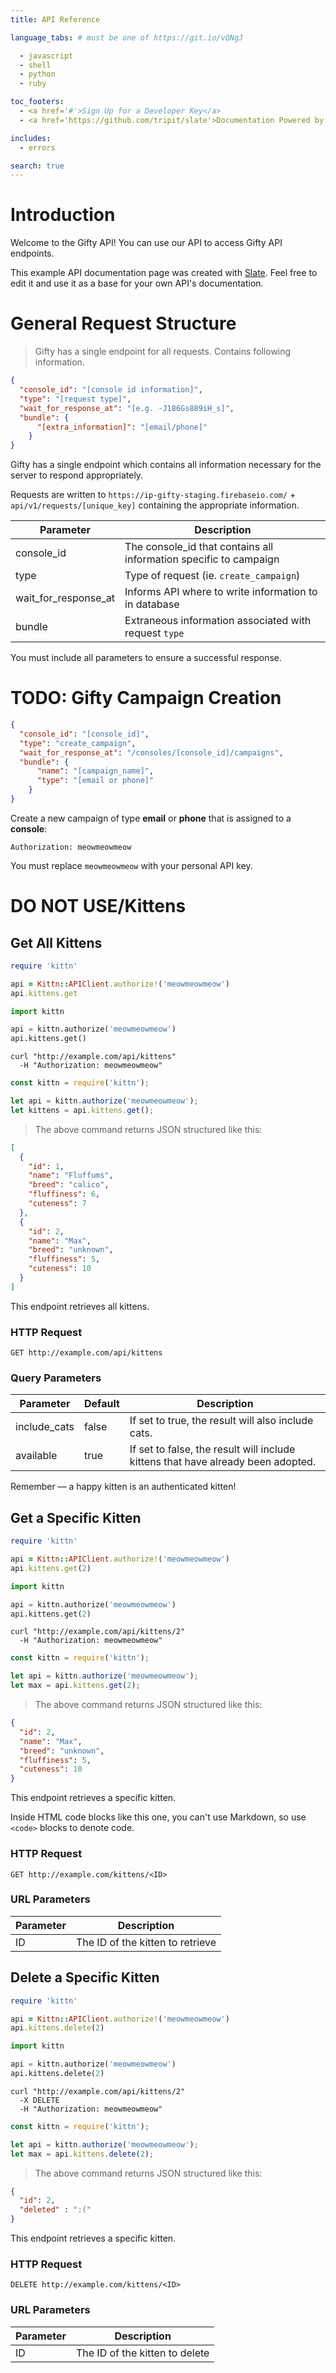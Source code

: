 ```yaml
---
title: API Reference

language_tabs: # must be one of https://git.io/vQNgJ

  - javascript
  - shell
  - python
  - ruby

toc_footers:
  - <a href='#'>Sign Up for a Developer Key</a>
  - <a href='https://github.com/tripit/slate'>Documentation Powered by Slate</a>

includes:
  - errors

search: true
---
```


# Introduction

Welcome to the Gifty API! You can use our API to access Gifty API endpoints.

This example API documentation page was created with [Slate](https://github.com/tripit/slate). Feel free to edit it and use it as a base for your own API's documentation.

# General Request Structure

> Gifty has a single endpoint for all requests. Contains following information. 


```json
{
  "console_id": "[console id information]",
  "type": "[request type]",
  "wait_for_response_at": "[e.g. -J186Gs889iH_s]",
  "bundle": {
      "[extra_information]": "[email/phone]"
    }
}
```

Gifty has a single endpoint which contains all information necessary for the server to respond appropriately.

Requests are written to `https://ip-gifty-staging.firebaseio.com/` + `api/v1/requests/[unique_key]` containing the appropriate information.

Parameter | Description
--------- | -----------
console_id | The console_id that contains all information specific to campaign
type | Type of request (ie. `create_campaign`)
wait_for_response_at | Informs API where to write information to in database
bundle | Extraneous information associated with request `type`

<aside class="notice">
You must include all parameters to ensure a successful response.
</aside>

# TODO: Gifty Campaign Creation

```json
{
  "console_id": "[console_id]",
  "type": "create_campaign",
  "wait_for_response_at": "/consoles/[console_id]/campaigns",
  "bundle": {
      "name": "[campaign_name]",
      "type": "[email or phone]"
    }
}
```

Create a new campaign of type **email** or **phone** that is assigned to a **console**:


`Authorization: meowmeowmeow`

<aside class="notice">
You must replace <code>meowmeowmeow</code> with your personal API key.
</aside>




# DO NOT USE/Kittens

## Get All Kittens

```ruby
require 'kittn'

api = Kittn::APIClient.authorize!('meowmeowmeow')
api.kittens.get
```

```python
import kittn

api = kittn.authorize('meowmeowmeow')
api.kittens.get()
```

```shell
curl "http://example.com/api/kittens"
  -H "Authorization: meowmeowmeow"
```

```javascript
const kittn = require('kittn');

let api = kittn.authorize('meowmeowmeow');
let kittens = api.kittens.get();
```

> The above command returns JSON structured like this:

```json
[
  {
    "id": 1,
    "name": "Fluffums",
    "breed": "calico",
    "fluffiness": 6,
    "cuteness": 7
  },
  {
    "id": 2,
    "name": "Max",
    "breed": "unknown",
    "fluffiness": 5,
    "cuteness": 10
  }
]
```

This endpoint retrieves all kittens.

### HTTP Request

`GET http://example.com/api/kittens`

### Query Parameters

Parameter | Default | Description
--------- | ------- | -----------
include_cats | false | If set to true, the result will also include cats.
available | true | If set to false, the result will include kittens that have already been adopted.

<aside class="success">
Remember — a happy kitten is an authenticated kitten!
</aside>

## Get a Specific Kitten

```ruby
require 'kittn'

api = Kittn::APIClient.authorize!('meowmeowmeow')
api.kittens.get(2)
```

```python
import kittn

api = kittn.authorize('meowmeowmeow')
api.kittens.get(2)
```

```shell
curl "http://example.com/api/kittens/2"
  -H "Authorization: meowmeowmeow"
```

```javascript
const kittn = require('kittn');

let api = kittn.authorize('meowmeowmeow');
let max = api.kittens.get(2);
```

> The above command returns JSON structured like this:

```json
{
  "id": 2,
  "name": "Max",
  "breed": "unknown",
  "fluffiness": 5,
  "cuteness": 10
}
```

This endpoint retrieves a specific kitten.

<aside class="warning">Inside HTML code blocks like this one, you can't use Markdown, so use <code>&lt;code&gt;</code> blocks to denote code.</aside>

### HTTP Request

`GET http://example.com/kittens/<ID>`

### URL Parameters

Parameter | Description
--------- | -----------
ID | The ID of the kitten to retrieve

## Delete a Specific Kitten

```ruby
require 'kittn'

api = Kittn::APIClient.authorize!('meowmeowmeow')
api.kittens.delete(2)
```

```python
import kittn

api = kittn.authorize('meowmeowmeow')
api.kittens.delete(2)
```

```shell
curl "http://example.com/api/kittens/2"
  -X DELETE
  -H "Authorization: meowmeowmeow"
```

```javascript
const kittn = require('kittn');

let api = kittn.authorize('meowmeowmeow');
let max = api.kittens.delete(2);
```

> The above command returns JSON structured like this:

```json
{
  "id": 2,
  "deleted" : ":("
}
```

This endpoint retrieves a specific kitten.

### HTTP Request

`DELETE http://example.com/kittens/<ID>`

### URL Parameters

Parameter | Description
--------- | -----------
ID | The ID of the kitten to delete


